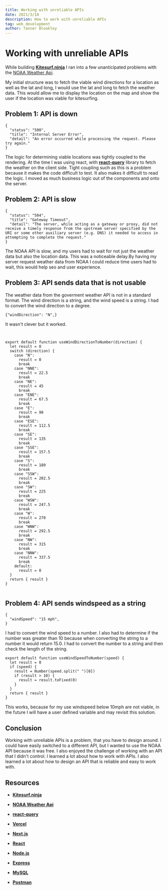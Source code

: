 ```yaml
---
title: Working with unreliable APIs
date: 2021/3/18
description: How to work with unreliable APIs
tag: web development
author: Tanner Bleakley
---
```


# Working with unreliable APIs

While building [**Kitesurf.ninja**](https://ninja-iota.vercel.app/) I ran into a few unanticipated problems with the [NOAA Weather Api](https://www.weather.gov/documentation/services-web-api).

My initial structure was to fetch the viable wind directions for a location as well as the lat and long, I would use the lat and long to fetch the weather data. This would allow me to display the location on the map and show the user if the location was viable for kitesurfing.

## Problem 1: API is down

```
{
  "status": "500",
  "title": "Internal Server Error",
  "detail": "An error occurred while processing the request. Please try again."
}
```

The logic for determining viable locations was tightly coupled to the rendering. At the time I was using react, with [**react-query**](https://react-query.tanstack.com/) library to fetch the weather on the client side. Tight coupling such as this is a problem because it makes the code difficult to test. It also makes it difficult to read the logic. I moved as much business logic out of the components and onto the server.

## Problem 2: API is slow

```
{
  "status": "504",
  "title": "Gateway Timeout",
  "detail": "The server, while acting as a gateway or proxy, did not receive a timely response from the upstream server specified by the URI or some other auxiliary server (e.g. DNS) it needed to access in attempting to complete the request."
}
```

The NOAA API is slow, and my users had to wait for not just the weather data but also the location data. This was a noticeable delay.By having my server request weather data from NOAA I could reduce time users had to wait, this would help seo and user experience.

## Problem 3: API sends data that is not usable

The weather data from the goverment weather API is not in a standard format. The wind direction is a string, and the wind speed is a string. I had to convert the wind direction to a degree.

```
{"windDirection": "N",}

```

It wasn't clever but it worked.

```


export default function useWindDirectionToNumber(direction) {
  let result = 0
  switch (direction) {
    case "N":
      result = 0
      break
    case "NNE":
      result = 22.5
      break
    case "NE":
      result = 45
      break
    case "ENE":
      result = 67.5
      break
    case "E":
      result = 90
      break
    case "ESE":
      result = 112.5
      break
    case "SE":
      result = 135
      break
    case "SSE":
      result = 157.5
      break
    case "S":
      result = 180
      break
    case "SSW":
      result = 202.5
      break
    case "SW":
      result = 225
      break
    case "WSW":
      result = 247.5
      break
    case "W":
      result = 270
      break
    case "WNW":
      result = 292.5
      break
    case "NW":
      result = 315
      break
    case "NNW":
      result = 337.5
      break
    default:
      result = 0
  }
  return { result }
}


```

## Problem 4: API sends windspeed as a string

```
{
  "windSpeed": "15 mph",
}
```

I had to convert the wind speed to a number.
I also had to determine if the number was greater than 10 because when converting the string to a number it would return 15.0. I had to convert the number to a string and then check the length of the string.

```
export default function useWindSpeedToNumber(speed) {
  let result = 0
  if (speed) {
    result = Number(speed.split(" ")[0])
    if (result > 10) {
      result = result.toFixed(0)
    }
  }
  return { result }
}
```

This works, because for my use windspeed below 10mph are not viable, in the future I will have a user defined variable and may revisit this solution.

## Conclusion

Working with unreliable APIs is a problem, that you have to design around. I could have easily switched to a different API, but I wanted to use the NOAA API because it was free. I also enjoyed the challenge of working with an API that I didn't control. I learned a lot about how to work with APIs. I also learned a lot about how to design an API that is reliable and easy to work with.

## Resources

- [**Kitesurf.ninja**](https://ninja-iota.vercel.app/)

- [**NOAA Weather Api**](https://www.weather.gov/documentation/services-web-api)

- [**react-query**](https://react-query.tanstack.com/)

- [**Vercel**](https://vercel.com/)

- [**Next.js**](https://nextjs.org/)

- [**React**](https://reactjs.org/)

- [**Node.js**](https://nodejs.org/en/)

- [**Express**](https://expressjs.com/)

- [**MySQL**](https://www.mysql.com/)

- [**Postman**](https://www.postman.com/)

```

```

```

```
